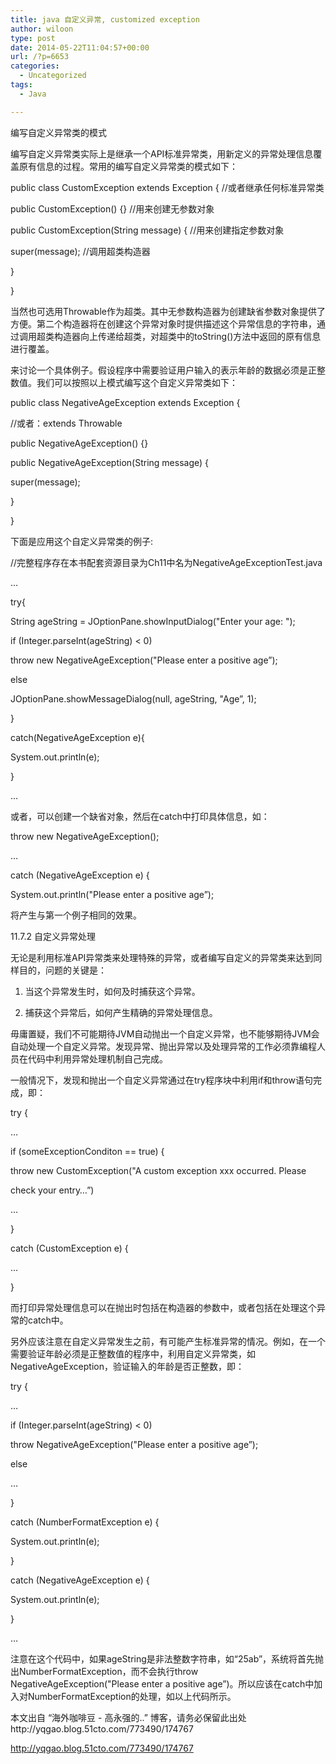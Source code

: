 ```yaml
---
title: java 自定义异常, customized exception
author: wiloon
type: post
date: 2014-05-22T11:04:57+00:00
url: /?p=6653
categories:
  - Uncategorized
tags:
  - Java

---
```

编写自定义异常类的模式
  
编写自定义异常类实际上是继承一个API标准异常类，用新定义的异常处理信息覆盖原有信息的过程。常用的编写自定义异常类的模式如下：

public class CustomException extends Exception { //或者继承任何标准异常类
  
public CustomException() {} //用来创建无参数对象
  
public CustomException(String message) { //用来创建指定参数对象
  
super(message); //调用超类构造器
  
}
  
}

当然也可选用Throwable作为超类。其中无参数构造器为创建缺省参数对象提供了方便。第二个构造器将在创建这个异常对象时提供描述这个异常信息的字符串，通过调用超类构造器向上传递给超类，对超类中的toString()方法中返回的原有信息进行覆盖。
  
来讨论一个具体例子。假设程序中需要验证用户输入的表示年龄的数据必须是正整数值。我们可以按照以上模式编写这个自定义异常类如下：

public class NegativeAgeException extends Exception {
  
//或者：extends Throwable
  
public NegativeAgeException() {}
  
public NegativeAgeException(String message) {
  
super(message);
  
}
  
}

下面是应用这个自定义异常类的例子:

//完整程序存在本书配套资源目录为Ch11中名为NegativeAgeExceptionTest.java
  
&#8230;
  
try{
  
String ageString = JOptionPane.showInputDialog("Enter your age: ");

if (Integer.parseInt(ageString) < 0)
  
throw new NegativeAgeException("Please enter a positive age&#8221;);
  
else
  
JOptionPane.showMessageDialog(null, ageString, "Age&#8221;, 1);
  
}
  
catch(NegativeAgeException e){
  
System.out.println(e);
  
}
  
&#8230;

或者，可以创建一个缺省对象，然后在catch中打印具体信息，如：

throw new NegativeAgeException();
  
&#8230;
  
catch (NegativeAgeException e) {
  
System.out.println("Please enter a positive age&#8221;);

将产生与第一个例子相同的效果。
  
11.7.2 自定义异常处理
  
无论是利用标准API异常类来处理特殊的异常，或者编写自定义的异常类来达到同样目的，问题的关键是：
  
1. 当这个异常发生时，如何及时捕获这个异常。
  
2. 捕获这个异常后，如何产生精确的异常处理信息。
  
毋庸置疑，我们不可能期待JVM自动抛出一个自定义异常，也不能够期待JVM会自动处理一个自定义异常。发现异常、抛出异常以及处理异常的工作必须靠编程人员在代码中利用异常处理机制自己完成。
  
一般情况下，发现和抛出一个自定义异常通过在try程序块中利用if和throw语句完成，即：

try {
  
&#8230;
  
if (someExceptionConditon == true) {
  
throw new CustomException("A custom exception xxx occurred. Please
  
check your entry&#8230;&#8221;)
  
&#8230;
  
}
  
catch (CustomException e) {
  
&#8230;
  
}

而打印异常处理信息可以在抛出时包括在构造器的参数中，或者包括在处理这个异常的catch中。
  
另外应该注意在自定义异常发生之前，有可能产生标准异常的情况。例如，在一个需要验证年龄必须是正整数值的程序中，利用自定义异常类，如NegativeAgeException，验证输入的年龄是否正整数，即：

try {
  
&#8230;
  
if (Integer.parseInt(ageString) < 0)
  
throw NegativeAgeException("Please enter a positive age&#8221;);
  
else
  
&#8230;
  
}
  
catch (NumberFormatException e) {
  
System.out.println(e);
  
}
  
catch (NegativeAgeException e) {
  
System.out.println(e);
  
}
  
&#8230;

注意在这个代码中，如果ageString是非法整数字符串，如“25ab”，系统将首先抛出NumberFormatException，而不会执行throw NegativeAgeException("Please enter a positive age&#8221;)。所以应该在catch中加入对NumberFormatException的处理，如以上代码所示。

本文出自 “海外咖啡豆 - 高永强的..” 博客，请务必保留此出处http://yqgao.blog.51cto.com/773490/174767

http://yqgao.blog.51cto.com/773490/174767